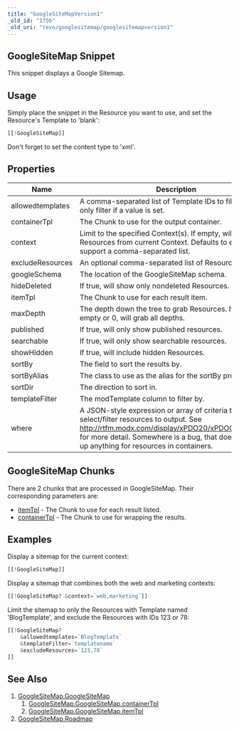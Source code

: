 ```yaml
---
title: "GoogleSiteMapVersion1"
_old_id: "1756"
_old_uri: "revo/googlesitemap/googlesitemapversion1"
---
```


## GoogleSiteMap Snippet

This snippet displays a Google Sitemap.

## Usage

Simply place the snippet in the Resource you want to use, and set the Resource's Template to 'blank':

``` php
[[!GoogleSiteMap]]
```

Don't forget to set the content type to 'xml'.

## Properties

| Name             | Description                                                                                                                                                                                                                                  | Default Value                               |
| ---------------- | -------------------------------------------------------------------------------------------------------------------------------------------------------------------------------------------------------------------------------------------- | ------------------------------------------- |
| allowedtemplates | A comma-separated list of Template IDs to filter by. Will only filter if a value is set.                                                                                                                                                     |                                             |
| containerTpl     | The Chunk to use for the output container.                                                                                                                                                                                                   | gContainer                                  |
| context          | Limit to the specified Context(s). If empty, will grab Resources from current Context. Defaults to empty, can support a comma-separated list.                                                                                                |                                             |
| excludeResources | An optional comma-separated list of Resources to skip.                                                                                                                                                                                       |                                             |
| googleSchema     | The location of the GoogleSiteMap schema.                                                                                                                                                                                                    | <http://www.google.com/schemas/sitemap/0.9> |
| hideDeleted      | If true, will show only nondeleted Resources.                                                                                                                                                                                                | 1                                           |
| itemTpl          | The Chunk to use for each result item.                                                                                                                                                                                                       | gItem                                       |
| maxDepth         | The depth down the tree to grab Resources. If set to empty or 0, will grab all depths.                                                                                                                                                       | 0                                           |
| published        | If true, will only show published resources.                                                                                                                                                                                                 | 1                                           |
| searchable       | If true, will only show searchable resources.                                                                                                                                                                                                | 1                                           |
| showHidden       | If true, will include hidden Resources.                                                                                                                                                                                                      | false                                       |
| sortBy           | The field to sort the results by.                                                                                                                                                                                                            | menuindex                                   |
| sortByAlias      | The class to use as the alias for the sortBy property.                                                                                                                                                                                       | modResource                                 |
| sortDir          | The direction to sort in.                                                                                                                                                                                                                    | ASC                                         |
| templateFilter   | The modTemplate column to filter by.                                                                                                                                                                                                         | id                                          |
| where            | A JSON-style expression or array of criteria to select/filter resources to output. See <http://rtfm.modx.com/display/xPDO20/xPDOQuery.where> for more detail. Somewhere is a bug, that doesn't show up anything for resources in containers. |                                             |

## GoogleSiteMap Chunks

There are 2 chunks that are processed in GoogleSiteMap. Their corresponding parameters are:

- [itemTpl](extras/googlesitemap/googlesitemap.googlesitemap/googlesitemap.googlesitemap.itemtpl "GoogleSiteMap.GoogleSiteMap.itemTpl") - The Chunk to use for each result listed.
- [containerTpl]((extras/googlesitemap/googlesitemap/containertpl) "GoogleSiteMap.GoogleSiteMap.containerTpl") - The Chunk to use for wrapping the results.

## Examples

Display a sitemap for the current context:

``` php
[[!GoogleSiteMap]]
```

Display a sitemap that combines both the web and marketing contexts:

``` php
[[!GoogleSiteMap? &context=`web,marketing`]]
```

Limit the sitemap to only the Resources with Template named 'BlogTemplate', and exclude the Resources with IDs 123 or 78:

``` php
[[!GoogleSiteMap?
    &allowedtemplates=`BlogTemplate`
    &templateFilter=`templatename`
    &excludeResources=`123,78`
]]
```

## See Also

1. [GoogleSiteMap.GoogleSiteMap](extras/googlesitemap/googlesitemap)
    1. [GoogleSiteMap.GoogleSiteMap.containerTpl](extras/googlesitemap/googlesitemap/containertpl)
    2. [GoogleSiteMap.GoogleSiteMap.itemTpl](extras/googlesitemap/googlesitemap/itemtpl)
2. [GoogleSiteMap.Roadmap](extras/googlesitemap/googlesitemap.roadmap)

